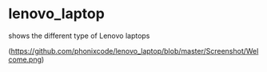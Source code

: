 # lenovo_laptop
shows the different type of Lenovo laptops

(https://github.com/phonixcode/lenovo_laptop/blob/master/Screenshot/Welcome.png)
